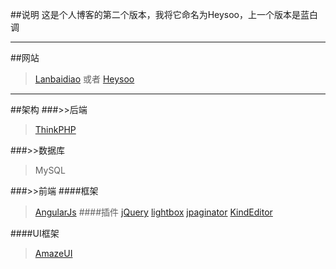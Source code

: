 ##说明
这是个人博客的第二个版本，我将它命名为Heysoo，上一个版本是蓝白调
***
##网站
>[Lanbaidiao](http://www.lanbaidiao.com) 或者 [Heysoo](http://www.heysoo.com)

***
##架构
###>>后端
>[ThinkPHP](http://www.thinkphp.cn)

###>>数据库
>MySQL

###>>前端
####框架
>[AngularJs](http://www.angularjs.org)
####插件
>[jQuery](http://www.jquery.com)
>[lightbox](http://www.lokeshdhakar.com/projects/lightbox2/)
>[jpaginator](http://jpaginator.teenwon.com)
>[KindEditor](http://www.kindeditor.net)
>
####UI框架
>[AmazeUI](http://www.amazeui.org)